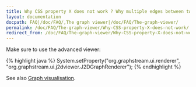 ```yaml
---
title: Why CSS property X does not work ? Why multiple edges between two nodes show as a single edge ?
layout: documentation
docpath: FAQ|/doc/FAQ/,The graph viewer|/doc/FAQ/The-graph-viewer/
permalink: /doc/FAQ/The-graph-viewer/Why-CSS-property-X-does-not-work/
redirect_from: /doc/FAQ/The-graph-viewer/Why-CSS-property-X-does-not-work-Why-multiple-edges-between-two-nodes-show-as-a-single-edge/
---
```


Make sure to use the advanced viewer:
	
{% highlight java %}
System.setProperty("org.graphstream.ui.renderer", "org.graphstream.ui.j2dviewer.J2DGraphRenderer");
{% endhighlight %}

See also [Graph visualisation](/doc/Tutorials/Graph-Visualisation/).

